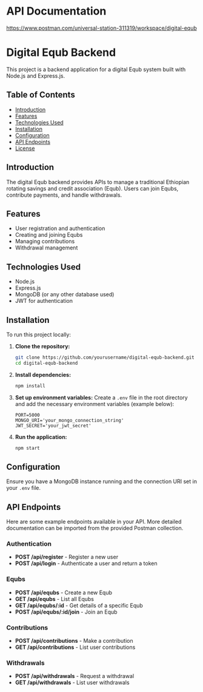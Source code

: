 # API Documentation

https://www.postman.com/universal-station-311319/workspace/digital-equb


# Digital Equb Backend

This project is a backend application for a digital Equb system built with Node.js and Express.js.

## Table of Contents

- [Introduction](#introduction)
- [Features](#features)
- [Technologies Used](#technologies-used)
- [Installation](#installation)
- [Configuration](#configuration)
- [API Endpoints](#api-endpoints)
- [License](#license)

## Introduction

The digital Equb backend provides APIs to manage a traditional Ethiopian rotating savings and credit association (Equb). Users can join Equbs, contribute payments, and handle withdrawals.

## Features

- User registration and authentication
- Creating and joining Equbs
- Managing contributions
- Withdrawal management

## Technologies Used

- Node.js
- Express.js
- MongoDB (or any other database used)
- JWT for authentication

## Installation

To run this project locally:

1. **Clone the repository:**
    ```bash
    git clone https://github.com/yourusername/digital-equb-backend.git
    cd digital-equb-backend
    ```

2. **Install dependencies:**
    ```bash
    npm install
    ```

3. **Set up environment variables:**
    Create a `.env` file in the root directory and add the necessary environment variables (example below):

    ```
    PORT=5000
    MONGO_URI='your_mongo_connection_string'
    JWT_SECRET='your_jwt_secret'
    ```

4. **Run the application:**
    ```bash
    npm start
    ```

## Configuration

Ensure you have a MongoDB instance running and the connection URI set in your `.env` file.

## API Endpoints

Here are some example endpoints available in your API. More detailed documentation can be imported from the provided Postman collection.

### Authentication

- **POST /api/register** - Register a new user
- **POST /api/login** - Authenticate a user and return a token

### Equbs

- **POST /api/equbs** - Create a new Equb
- **GET /api/equbs** - List all Equbs
- **GET /api/equbs/:id** - Get details of a specific Equb
- **POST /api/equbs/:id/join** - Join an Equb

### Contributions

- **POST /api/contributions** - Make a contribution
- **GET /api/contributions** - List user contributions

### Withdrawals

- **POST /api/withdrawals** - Request a withdrawal
- **GET /api/withdrawals** - List user withdrawals



